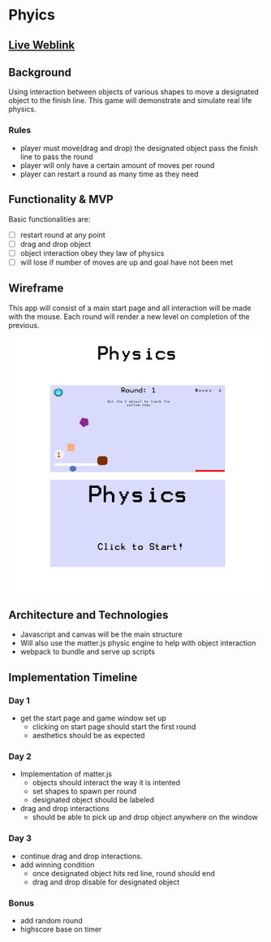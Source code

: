 # **Phyics**

## **[Live Weblink](http://bo0mero0.github.io/Phi-Syx)**

## **Background**

  Using interaction between objects of various shapes to move a designated object to the finish line.
This game will demonstrate and simulate real life physics.

### **Rules**
- player must move(drag and drop) the designated object pass the finish line to pass the round
- player will only have a certain amount of moves per round
- player can restart a round as many time as they need

## **Functionality & MVP**

Basic functionalities are:
-[ ] restart round at any point
- [ ] drag and drop object
- [ ] object interaction obey they law of physics
- [ ] will lose if number of moves are up and goal have not been met

## **Wireframe**

This app will consist of a main start page and all interaction will be made with the mouse. Each round will render a new level on completion of the previous.

![Alt Text](./physic_wireframe.png?raw=true "Physic Wireframe")

## **Architecture and Technologies**

- Javascript and canvas will be the main structure
- Will also use the matter.js physic engine to help with object interaction
- webpack to bundle and serve up scripts

## **Implementation Timeline**

### **Day 1**
- get the start page and game window set up
  - clicking on start page should start the first round
  - aesthetics should be as expected
### **Day 2**
- Implementation of matter.js
  - objects should interact the way it is intented
  - set shapes to spawn per round
  - designated object should be labeled
- drag and drop interactions
  - should be able to pick up and drop object anywhere on the window

### **Day 3**
- continue drag and drop interactions.
- add winning condition
  - once designated object hits red line, round should end
  - drag and drop disable for designated object

### **Bonus**
- add random round
- highscore base on timer
